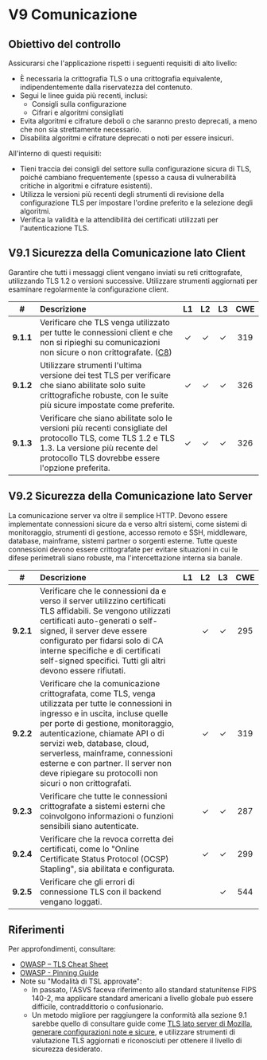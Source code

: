 # V9 Comunicazione

## Obiettivo del controllo

Assicurarsi che l'applicazione rispetti i seguenti requisiti di alto livello:

* È necessaria la crittografia TLS o una crittografia equivalente, indipendentemente dalla riservatezza del contenuto.
* Segui le linee guida più recenti, inclusi:
  * Consigli sulla configurazione
  * Cifrari e algoritmi consigliati
* Evita algoritmi e cifrature deboli o che saranno presto deprecati, a meno che non sia strettamente necessario.
* Disabilita algoritmi e cifrature deprecati o noti per essere insicuri.

All'interno di questi requisiti:

* Tieni traccia dei consigli del settore sulla configurazione sicura di TLS, poiché cambiano frequentemente (spesso a causa di vulnerabilità critiche in algoritmi e cifrature esistenti).
* Utilizza le versioni più recenti degli strumenti di revisione della configurazione TLS per impostare l'ordine preferito e la selezione degli algoritmi.
* Verifica la validità e la attendibilità dei certificati utilizzati per l'autenticazione TLS.

## V9.1 Sicurezza della Comunicazione lato Client

Garantire che tutti i messaggi client vengano inviati su reti crittografate, utilizzando TLS 1.2 o versioni successive. 
Utilizzare strumenti aggiornati per esaminare regolarmente la configurazione client.

| # | Descrizione | L1 | L2 | L3 | CWE |
| :---: | :--- | :---: | :---:| :---: | :---: |
| **9.1.1** | Verificare che TLS venga utilizzato per tutte le connessioni client e che non si ripieghi su comunicazioni non sicure o non crittografate. ([C8](https://owasp.org/www-project-proactive-controls/#div-numbering)) | ✓ | ✓ | ✓ | 319 |
| **9.1.2** | Utilizzare strumenti l'ultima versione dei test TLS per verificare che siano abilitate solo suite crittografiche robuste, con le suite più sicure impostate come preferite. | ✓ | ✓ | ✓ | 326 |
| **9.1.3** | Verificare che siano abilitate solo le versioni più recenti consigliate del protocollo TLS, come TLS 1.2 e TLS 1.3. La versione più recente del protocollo TLS dovrebbe essere l'opzione preferita. | ✓ | ✓ | ✓ | 326 |

## V9.2 Sicurezza della Comunicazione lato Server

La comunicazione server va oltre il semplice HTTP. Devono essere implementate connessioni sicure da e verso altri sistemi, come sistemi di monitoraggio, strumenti di gestione, accesso remoto e SSH, middleware, database, mainframe, sistemi partner o sorgenti esterne. Tutte queste connessioni devono essere crittografate per evitare situazioni in cui le difese perimetrali siano robuste, ma l'intercettazione interna sia banale.

| # | Descrizione | L1 | L2 | L3 | CWE |
| :---: | :--- | :---: | :---:| :---: | :---: |
| **9.2.1** | Verificare che le connessioni da e verso il server utilizzino certificati TLS affidabili. Se vengono utilizzati certificati auto-generati o self-signed, il server deve essere configurato per fidarsi solo di CA interne specifiche e di certificati self-signed specifici. Tutti gli altri devono essere rifiutati. | | ✓ | ✓ | 295 |
| **9.2.2** | Verificare che la comunicazione crittografata, come TLS, venga utilizzata per tutte le connessioni in ingresso e in uscita, incluse quelle per porte di gestione, monitoraggio, autenticazione, chiamate API o di servizi web, database, cloud, serverless, mainframe, connessioni esterne e con partner. Il server non deve ripiegare su protocolli non sicuri o non crittografati. | | ✓ | ✓ | 319 |
| **9.2.3** | Verificare che tutte le connessioni crittografate a sistemi esterni che coinvolgono informazioni o funzioni sensibili siano autenticate. | | ✓ | ✓ | 287 |
| **9.2.4** | Verificare che la revoca corretta dei certificati, come lo "Online Certificate Status Protocol (OCSP) Stapling", sia abilitata e configurata. | | ✓ | ✓ | 299 |
| **9.2.5** | Verificare che gli errori di connessione TLS con il backend vengano loggati. | | | ✓ | 544 |

## Riferimenti

Per approfondimenti, consultare:

* [OWASP – TLS Cheat Sheet](https://cheatsheetseries.owasp.org/cheatsheets/Transport_Layer_Protection_Cheat_Sheet.html)
* [OWASP - Pinning Guide](https://owasp.org/www-community/controls/Certificate_and_Public_Key_Pinning)
* Note su "Modalità di TSL approvate":
    * In passato, l'ASVS faceva riferimento allo standard statunitense FIPS 140-2, ma applicare standard americani a livello globale può essere difficile, contraddittorio o confusionario.
    * Un metodo migliore per raggiungere la conformità alla sezione 9.1 sarebbe quello di consultare guide come [TLS lato server di Mozilla](https://wiki.mozilla.org/Security/Server_Side_TLS), [generare configurazioni note e sicure](https://mozilla.github.io/server-side-tls/ssl-config-generator/), e utilizzare strumenti di valutazione TLS aggiornati e riconosciuti per ottenere il livello di sicurezza desiderato.

